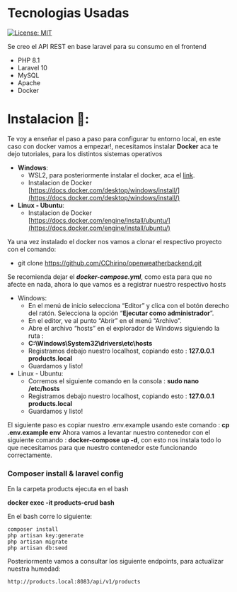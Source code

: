 # Tecnologias Usadas 
[![License: MIT](https://img.shields.io/badge/License-MIT-yellow.svg)](https://opensource.org/licenses/MIT)

Se creo el API REST en base laravel para su consumo en el frontend

* PHP 8.1
* Laravel 10
* MySQL
* Apache
* Docker


# Instalacion 🚀:


Te voy a enseñar el paso a paso para configurar tu entorno local, en este caso con docker vamos a empezar!, necesitamos instalar **Docker** aca te dejo tutoriales, para los distintos sistemas operativos
- **Windows**:
	- WSL2, para posteriormente instalar el docker, aca el [link](https://www.youtube.com/watch?v=_fntjriRe48&t=670s).
	- Instalacion de Docker [https://docs.docker.com/desktop/windows/install/](https://docs.docker.com/desktop/windows/install/)
- **Linux - Ubuntu**: 
	- Instalacion de Docker [https://docs.docker.com/engine/install/ubuntu/](https://docs.docker.com/engine/install/ubuntu/)

Ya una vez instalado el docker nos vamos a clonar el respectivo proyecto con el comando:
 -  git clone https://github.com/CChirino/openweatherbackend.git

Se recomienda dejar el ***docker-compose.yml***, como esta para que no afecte en nada, ahora lo que vamos es a registrar nuestro respectivo hosts

 - Windows:
	 -   En el menú de inicio selecciona “Editor” y clica con el botón derecho del ratón. Selecciona la opción “**Ejecutar como administrador**”.
	-   En el editor, ve al punto “Abrir” en el menú “Archivo”.
	-   Abre el archivo “hosts” en el explorador de Windows siguiendo la ruta :
	-  **C:\Windows\System32\drivers\etc\hosts**
	- Registramos debajo nuestro localhost, copiando esto : **127.0.0.1       products.local** 
	 - Guardamos y listo!
 - Linux - Ubuntu:
	 - Corremos el siguiente comando en la consola : **sudo nano /etc/hosts**
	 - Registramos debajo nuestro localhost, copiando esto : **127.0.0.1       products.local** 
	 - Guardamos y listo!

El siguiente paso es copiar nuestro .env.example usando este comando : **cp .env.example env**
Ahora vamos a levantar nuestro contenedor con el siguiente comando : **docker-compose up -d**, con esto nos instala todo lo que necesitamos para que nuestro contenedor este funcionando correctamente.

### Composer install & laravel config

En la carpeta products ejecuta en el bash

**docker exec -it products-crud bash**

En el bash corre lo siguiente: 

	composer install
	php artisan key:generate
    php artisan migrate
	php artisan db:seed


Posteriormente vamos a consultar los siguiente endpoints, para actualizar nuestra humedad:

    http://products.local:8083/api/v1/products
